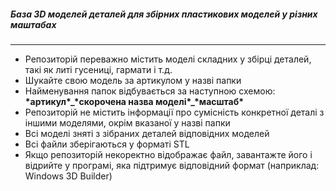 <h5>База 3D моделей деталей для збірних пластикових моделей у різних маштабах</h5>
<hr />
<ul>
    <li>Репозиторій переважно містить моделі складних у збірці деталей, такі як литі гусениці, гармати і т.д.</li>
    <li>Шукайте свою модель за артикулом у назві папки</li>
    <li>Найменування папок відбувається за наступною схемою: <b>*артикул*_*скорочена назва моделі*_*масштаб*</b></li>
    <li>Репозиторій не містить інформації про сумісність конкретної деталі з іншими моделями, окрім вказаної у назві папки</li>
    <li>Всі моделі зняті з зібраних деталей відповідних моделей</li>
    <li>Всі файли зберігаються у форматі STL</li>
    <li>Якщо репозиторій некоректно відображає файл, завантажте його і відрийте у програмі, яка підтримує відповідний формат (наприклад: Windows 3D Builder)</li>
</ul>
